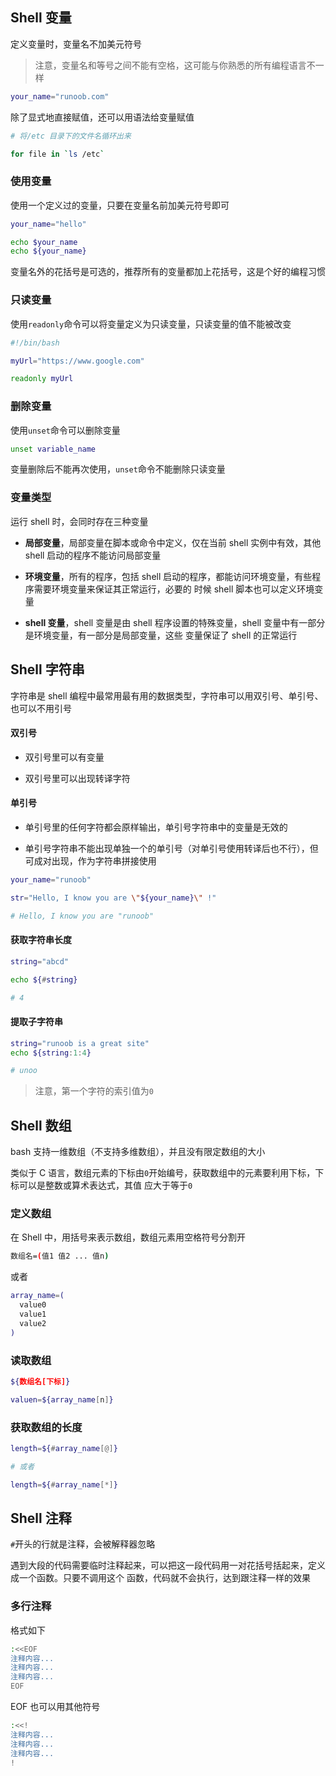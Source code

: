 ## Shell 变量

定义变量时，变量名不加美元符号

> 注意，变量名和等号之间不能有空格，这可能与你熟悉的所有编程语言不一样

```bash
your_name="runoob.com"
```

除了显式地直接赋值，还可以用语法给变量赋值

```bash
# 将/etc 目录下的文件名循环出来

for file in `ls /etc`
```

### 使用变量

使用一个定义过的变量，只要在变量名前加美元符号即可

```bash
your_name="hello"

echo $your_name
echo ${your_name}
```

变量名外的花括号是可选的，推荐所有的变量都加上花括号，这是个好的编程习惯

### 只读变量

使用`readonly`命令可以将变量定义为只读变量，只读变量的值不能被改变

```bash
#!/bin/bash

myUrl="https://www.google.com"

readonly myUrl
```

### 删除变量

使用`unset`命令可以删除变量

```bash
unset variable_name
```

变量删除后不能再次使用，`unset`命令不能删除只读变量

### 变量类型

运行 shell 时，会同时存在三种变量

- **局部变量**，局部变量在脚本或命令中定义，仅在当前 shell 实例中有效，其他 shell 启动的程序不能访问局部变量

- **环境变量**，所有的程序，包括 shell 启动的程序，都能访问环境变量，有些程序需要环境变量来保证其正常运行，必要的
  时候 shell 脚本也可以定义环境变量

- **shell 变量**，shell 变量是由 shell 程序设置的特殊变量，shell 变量中有一部分是环境变量，有一部分是局部变量，这些
  变量保证了 shell 的正常运行

## Shell 字符串

字符串是 shell 编程中最常用最有用的数据类型，字符串可以用双引号、单引号、也可以不用引号

#### 双引号

- 双引号里可以有变量

- 双引号里可以出现转译字符

#### 单引号

- 单引号里的任何字符都会原样输出，单引号字符串中的变量是无效的

- 单引号字符串不能出现单独一个的单引号（对单引号使用转译后也不行），但可成对出现，作为字符串拼接使用

```bash
your_name="runoob"

str="Hello, I know you are \"${your_name}\" !"

# Hello, I know you are "runoob"
```

#### 获取字符串长度

```bash
string="abcd"

echo ${#string}

# 4
```

#### 提取子字符串

```bash
string="runoob is a great site"
echo ${string:1:4}

# unoo
```

> 注意，第一个字符的索引值为`0`

## Shell 数组

bash 支持一维数组（不支持多维数组），并且没有限定数组的大小

类似于 C 语言，数组元素的下标由`0`开始编号，获取数组中的元素要利用下标，下标可以是整数或算术表达式，其值
应大于等于`0`

### 定义数组

在 Shell 中，用括号来表示数组，数组元素用空格符号分割开

```bash
数组名=(值1 值2 ... 值n)
```

或者

```bash
array_name=(
  value0
  value1
  value2
)
```

### 读取数组

```bash
${数组名[下标]}
```

```bash
valuen=${array_name[n]}
```

### 获取数组的长度

```bash
length=${#array_name[@]}

# 或者

length=${#array_name[*]}
```

## Shell 注释

`#`开头的行就是注释，会被解释器忽略

遇到大段的代码需要临时注释起来，可以把这一段代码用一对花括号括起来，定义成一个函数。只要不调用这个
函数，代码就不会执行，达到跟注释一样的效果

### 多行注释

格式如下

```bash
:<<EOF
注释内容...
注释内容...
注释内容...
EOF
```

EOF 也可以用其他符号

```bash
:<<!
注释内容...
注释内容...
注释内容...
!
```

